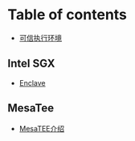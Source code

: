 # Table of contents

* [可信执行环境](README.md)

## Intel SGX

* [Enclave](intel-sgx/enclave.md)

## MesaTee

* [MesaTEE介绍](mesatee/mesatee.md)

